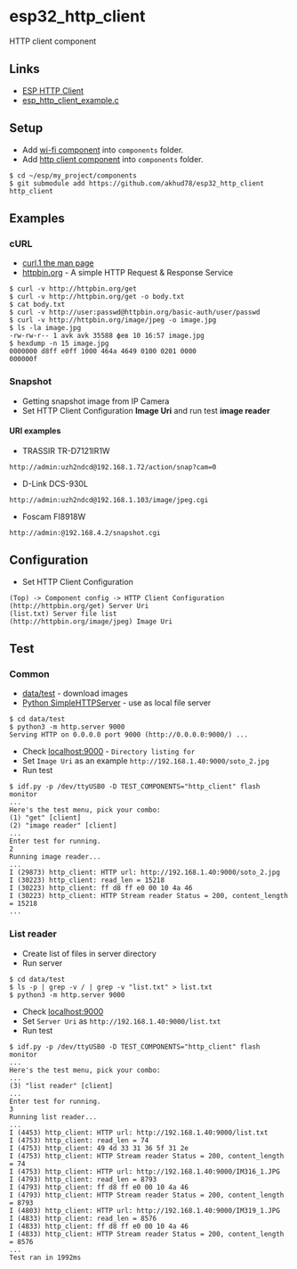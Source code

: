 # esp32_http_client
HTTP client component

## Links

- [ESP HTTP Client](https://docs.espressif.com/projects/esp-idf/en/v5.1.1/esp32s3/api-reference/protocols/esp_http_client.html)
- [esp_http_client_example.c](https://github.com/espressif/esp-idf/blob/v5.1.1/examples/protocols/esp_http_client/main/esp_http_client_example.c)


## Setup
- Add [wi-fi component](https://github.com/akhud78/esp32_wifi) into `components` folder.
- Add [http client component](https://github.com/akhud78/esp32_http_client) into `components` folder.
```
$ cd ~/esp/my_project/components
$ git submodule add https://github.com/akhud78/esp32_http_client http_client
```

## Examples
### cURL 
- [curl.1 the man page](https://curl.se/docs/manpage.html)
- [httpbin.org](http://httpbin.org/) - A simple HTTP Request & Response Service
```
$ curl -v http://httpbin.org/get
$ curl -v http://httpbin.org/get -o body.txt
$ cat body.txt
$ curl -v http://user:passwd@httpbin.org/basic-auth/user/passwd
$ curl -v http://httpbin.org/image/jpeg -o image.jpg
$ ls -la image.jpg 
-rw-rw-r-- 1 avk avk 35588 фев 10 16:57 image.jpg
$ hexdump -n 15 image.jpg 
0000000 d8ff e0ff 1000 464a 4649 0100 0201 0000
000000f
```

### Snapshot
- Getting snapshot image from IP Camera
- Set HTTP Client Configuration **Image Uri** and run test **image reader**
#### URI examples
- TRASSIR TR-D7121IR1W
```
http://admin:uzh2ndcd@192.168.1.72/action/snap?cam=0
```
- D-Link DCS-930L
```
http://admin:uzh2ndcd@192.168.1.103/image/jpeg.cgi
```
- Foscam FI8918W
```
http://admin:@192.168.4.2/snapshot.cgi
```
## Configuration


- Set HTTP Client Configuration
```
(Top) -> Component config -> HTTP Client Configuration
(http://httpbin.org/get) Server Uri
(list.txt) Server file list
(http://httpbin.org/image/jpeg) Image Uri
```

## Test
### Common
- [data/test](https://github.com/akhud78/esp32_face/tree/main/data/test) - download images
- [Python SimpleHTTPServer](https://www.digitalocean.com/community/tutorials/python-simplehttpserver-http-server) - use as local file server

```
$ cd data/test
$ python3 -m http.server 9000
Serving HTTP on 0.0.0.0 port 9000 (http://0.0.0.0:9000/) ...
```
- Check [localhost:9000](http://localhost:9000/) - `Directory listing for`
- Set `Image Uri` as an example `http://192.168.1.40:9000/soto_2.jpg`
- Run test
```
$ idf.py -p /dev/ttyUSB0 -D TEST_COMPONENTS="http_client" flash monitor
...
Here's the test menu, pick your combo:
(1)	"get" [client]
(2)	"image reader" [client]
...
Enter test for running.
2
Running image reader...
...
I (29873) http_client: HTTP url: http://192.168.1.40:9000/soto_2.jpg 
I (30223) http_client: read_len = 15218
I (30223) http_client: ff d8 ff e0 00 10 4a 46 
I (30223) http_client: HTTP Stream reader Status = 200, content_length = 15218
...
```
### List reader
- Create list of files in server directory
- Run server
```
$ cd data/test
$ ls -p | grep -v / | grep -v "list.txt" > list.txt
$ python3 -m http.server 9000
```
- Check [localhost:9000](http://localhost:9000/)
- Set `Server Uri` as `http://192.168.1.40:9000/list.txt`
- Run test
```
$ idf.py -p /dev/ttyUSB0 -D TEST_COMPONENTS="http_client" flash monitor
...
Here's the test menu, pick your combo:
...
(3)	"list reader" [client]
...
Enter test for running.
3
Running list reader...
...
I (4453) http_client: HTTP url: http://192.168.1.40:9000/list.txt 
I (4753) http_client: read_len = 74
I (4753) http_client: 49 4d 33 31 36 5f 31 2e 
I (4753) http_client: HTTP Stream reader Status = 200, content_length = 74
I (4753) http_client: HTTP url: http://192.168.1.40:9000/IM316_1.JPG 
I (4793) http_client: read_len = 8793
I (4793) http_client: ff d8 ff e0 00 10 4a 46 
I (4793) http_client: HTTP Stream reader Status = 200, content_length = 8793
I (4803) http_client: HTTP url: http://192.168.1.40:9000/IM319_1.JPG 
I (4833) http_client: read_len = 8576
I (4833) http_client: ff d8 ff e0 00 10 4a 46 
I (4833) http_client: HTTP Stream reader Status = 200, content_length = 8576
...
Test ran in 1992ms
```
